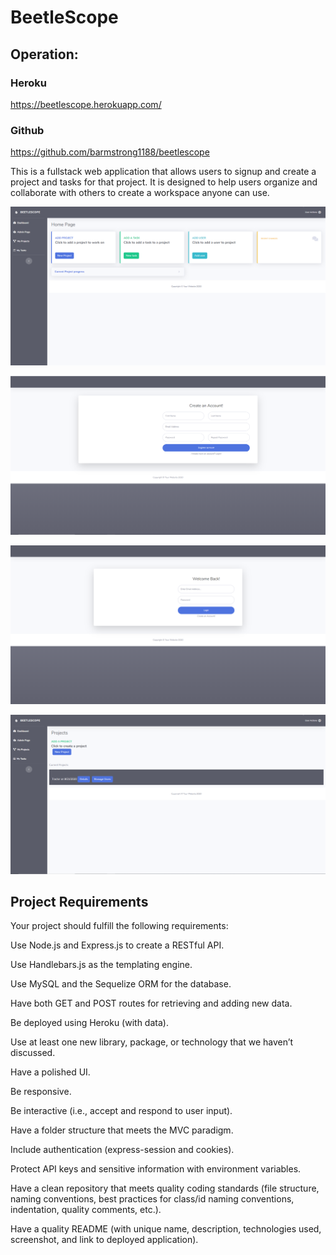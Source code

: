 # BeetleScope

## Operation:

### Heroku
https://beetlescope.herokuapp.com/

### Github
https://github.com/barmstrong1188/beetlescope

This is a fullstack web application that allows users to signup and create a project and tasks for that project. It is designed to help users organize and collaborate with others to create a workspace anyone can use.

![Home Page](./public/images/Home.PNG "Home Page")

![Sign-up Page](./public/images/Signup.PNG "Sign Up Page")

![Login Page](./public/images/Login.PNG "Login Page")

![New-project Page](./public/images/Newproject.PNG "New Project Page")


## Project Requirements
Your project should fulfill the following requirements:

Use Node.js and Express.js to create a RESTful API.

Use Handlebars.js as the templating engine.

Use MySQL and the Sequelize ORM for the database.

Have both GET and POST routes for retrieving and adding new data.

Be deployed using Heroku (with data).

Use at least one new library, package, or technology that we haven’t discussed.

Have a polished UI.

Be responsive.

Be interactive (i.e., accept and respond to user input).

Have a folder structure that meets the MVC paradigm.

Include authentication (express-session and cookies).

Protect API keys and sensitive information with environment variables.

Have a clean repository that meets quality coding standards (file structure, naming conventions, best practices for class/id naming conventions, indentation, quality comments, etc.).

Have a quality README (with unique name, description, technologies used, screenshot, and link to deployed application).